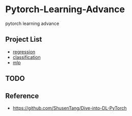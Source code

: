 # Pytorch-Learning-Advance
pytorch learning advance


## Project List
* [regression](https://github.com/alexchungio/Pytorch-Learning-Advance/blob/master/Grammar/regression.py)
* [classification](https://github.com/alexchungio/Pytorch-Learning-Advance/blob/master/Grammar/classification.py)
* [mlp](https://github.com/alexchungio/Pytorch-Learning-Advance/blob/master/Grammar/mlp.py)
## TODO

## Reference
* <https://github.com/ShusenTang/Dive-into-DL-PyTorch>
